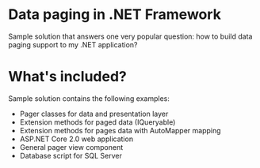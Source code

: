 # Data paging in .NET Framework

Sample solution that answers one very popular question: how to build data paging support to my .NET application?

# What's included?

Sample solution contains the following examples:

* Pager classes for data and presentation layer
* Extension methods for paged data (IQueryable)
* Extension methods for pages data with AutoMapper mapping
* ASP.NET Core 2.0 web application 
* General pager view component
* Database script for SQL Server